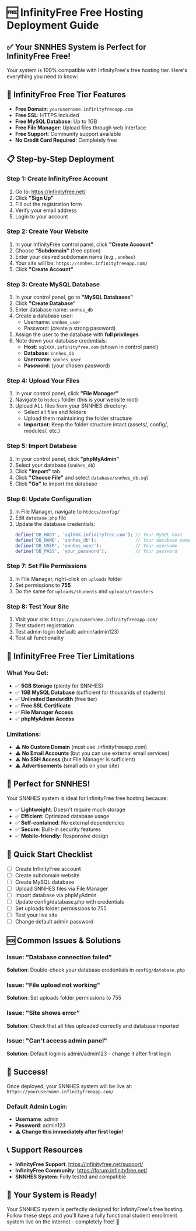 # 🆓 InfinityFree Free Hosting Deployment Guide

## ✅ Your SNNHES System is Perfect for InfinityFree Free!

Your system is 100% compatible with InfinityFree's free hosting tier. Here's everything you need to know:

## 🎯 InfinityFree Free Tier Features
- **Free Domain**: `yourusername.infinityfreeapp.com`
- **Free SSL**: HTTPS included
- **Free MySQL Database**: Up to 1GB
- **Free File Manager**: Upload files through web interface
- **Free Support**: Community support available
- **No Credit Card Required**: Completely free

## 📋 Step-by-Step Deployment

### Step 1: Create InfinityFree Account
1. Go to: https://infinityfree.net/
2. Click **"Sign Up"**
3. Fill out the registration form
4. Verify your email address
5. Login to your account

### Step 2: Create Your Website
1. In your InfinityFree control panel, click **"Create Account"**
2. Choose **"Subdomain"** (free option)
3. Enter your desired subdomain name (e.g., `snnhes`)
4. Your site will be: `https://snnhes.infinityfreeapp.com/`
5. Click **"Create Account"**

### Step 3: Create MySQL Database
1. In your control panel, go to **"MySQL Databases"**
2. Click **"Create Database"**
3. Enter database name: `snnhes_db`
4. Create a database user:
   - Username: `snnhes_user`
   - Password: (create a strong password)
5. Assign the user to the database with **full privileges**
6. Note down your database credentials:
   - **Host**: `sqlXXX.infinityfree.com` (shown in control panel)
   - **Database**: `snnhes_db`
   - **Username**: `snnhes_user`
   - **Password**: (your chosen password)

### Step 4: Upload Your Files
1. In your control panel, click **"File Manager"**
2. Navigate to `htdocs` folder (this is your website root)
3. Upload ALL files from your SNNHES directory:
   - Select all files and folders
   - Upload them maintaining the folder structure
   - **Important**: Keep the folder structure intact (assets/, config/, modules/, etc.)

### Step 5: Import Database
1. In your control panel, click **"phpMyAdmin"**
2. Select your database (`snnhes_db`)
3. Click **"Import"** tab
4. Click **"Choose File"** and select `database/snnhes_db.sql`
5. Click **"Go"** to import the database

### Step 6: Update Configuration
1. In File Manager, navigate to `htdocs/config/`
2. Edit `database.php` file
3. Update the database credentials:
   ```php
   define('DB_HOST', 'sqlXXX.infinityfree.com'); // Your MySQL host
   define('DB_NAME', 'snnhes_db');               // Your database name
   define('DB_USER', 'snnhes_user');             // Your username
   define('DB_PASS', 'your_password');           // Your password
   ```

### Step 7: Set File Permissions
1. In File Manager, right-click on `uploads` folder
2. Set permissions to **755**
3. Do the same for `uploads/students` and `uploads/transfers`

### Step 8: Test Your Site
1. Visit your site: `https://yourusername.infinityfreeapp.com/`
2. Test student registration
3. Test admin login (default: admin/admin123)
4. Test all functionality

## 🔧 InfinityFree Free Tier Limitations

### What You Get:
- ✅ **5GB Storage** (plenty for SNNHES)
- ✅ **1GB MySQL Database** (sufficient for thousands of students)
- ✅ **Unlimited Bandwidth** (free tier)
- ✅ **Free SSL Certificate**
- ✅ **File Manager Access**
- ✅ **phpMyAdmin Access**

### Limitations:
- ⚠️ **No Custom Domain** (must use .infinityfreeapp.com)
- ⚠️ **No Email Accounts** (but you can use external email services)
- ⚠️ **No SSH Access** (but File Manager is sufficient)
- ⚠️ **Advertisements** (small ads on your site)

## 🎯 Perfect for SNNHES!

Your SNNHES system is ideal for InfinityFree free hosting because:
- ✅ **Lightweight**: Doesn't require much storage
- ✅ **Efficient**: Optimized database usage
- ✅ **Self-contained**: No external dependencies
- ✅ **Secure**: Built-in security features
- ✅ **Mobile-friendly**: Responsive design

## 🚀 Quick Start Checklist

- [ ] Create InfinityFree account
- [ ] Create subdomain website
- [ ] Create MySQL database
- [ ] Upload SNNHES files via File Manager
- [ ] Import database via phpMyAdmin
- [ ] Update config/database.php with credentials
- [ ] Set uploads folder permissions to 755
- [ ] Test your live site
- [ ] Change default admin password

## 🆘 Common Issues & Solutions

### Issue: "Database connection failed"
**Solution**: Double-check your database credentials in `config/database.php`

### Issue: "File upload not working"
**Solution**: Set uploads folder permissions to 755

### Issue: "Site shows error"
**Solution**: Check that all files uploaded correctly and database imported

### Issue: "Can't access admin panel"
**Solution**: Default login is admin/admin123 - change it after first login

## 🎉 Success!

Once deployed, your SNNHES system will be live at:
`https://yourusername.infinityfreeapp.com/`

### Default Admin Login:
- **Username**: admin
- **Password**: admin123
- **⚠️ Change this immediately after first login!**

## 📞 Support Resources

- **InfinityFree Support**: https://infinityfree.net/support/
- **InfinityFree Community**: https://forum.infinityfree.net/
- **SNNHES System**: Fully tested and compatible

## 🎯 Your System is Ready!

Your SNNHES system is perfectly designed for InfinityFree's free hosting. Follow these steps and you'll have a fully functional student enrollment system live on the internet - completely free! 🚀
